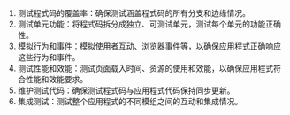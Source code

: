 

1. 测试程式码的覆盖率：确保测试涵盖程式码的所有分支和边缘情况。
2. 测试单元功能：将程式码拆分成独立、可测试单元，测试每个单元的功能正确性。
3. 模拟行为和事件：模拟使用者互动、浏览器事件等，以确保应用程式正确响应这些行为和事件。
4. 测试性能和效能：测试页面载入时间、资源的使用和效能，以确保应用程式符合性能和效能要求。
5. 维护测试代码：确保测试程式码与应用程式代码保持同步更新。
6. 集成测试：测试整个应用程式的不同模组之间的互动和集成情况。